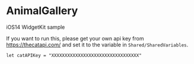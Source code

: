 # AnimalGallery

iOS14 WidgetKit sample

If you want to run this, 
please get your own api key from https://thecatapi.com/ and set it to the variable in `Shared/SharedVariables`.

```
let catAPIKey = "XXXXXXXXXXXXXXXXXXXXXXXXXXXXXXXXX"
````
